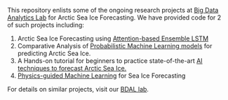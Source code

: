 This repository enlists some of the ongoing research projects at [Big Data Analytics Lab](https://bdal.umbc.edu/) for Arctic Sea Ice Forecasting. We have provided code for 2 of such projects including:

1. Arctic Sea Ice Forecasting using [Attention-based Ensemble LSTM](https://github.com/big-data-lab-umbc/sea-ice-prediction/tree/main/climate-change-ai-workshop)
2. Comparative Analysis of [Probabilistic Machine Learning models](https://github.com/big-data-lab-umbc/sea-ice-prediction/tree/main/probabilistic-modeling) for predicting Arctic Sea Ice.
3. A Hands-on tutorial for beginners to practice state-of-the-art [AI techniques to forecast Arctic Sea Ice.](https://github.com/big-data-lab-umbc/sea-ice-prediction/tree/main/ai-for-sea-ice-forecasting)
4. [Physics-guided Machine Learning](https://github.com/big-data-lab-umbc/sea-ice-prediction/tree/main/physics-guided-ML) for Sea Ice Forecasting

For details on similar projects, visit our [BDAL lab](https://bdal.umbc.edu/projects/).

